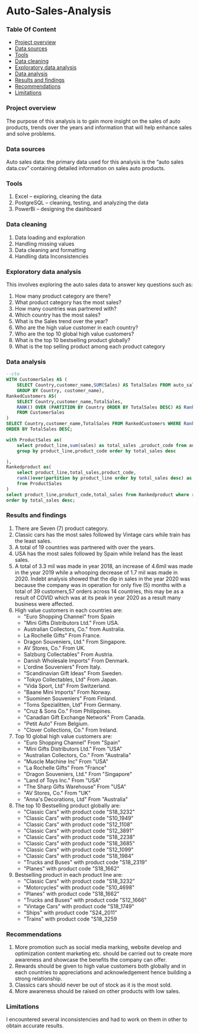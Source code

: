 # Auto-Sales-Analysis
### Table Of Content
- [Project overview](#project-overview)
- [Data sources](#data-sources)
- [Tools](#tools)
- [Data cleaning](#data-cleaning)
- [Exploratory data analysis](#exploratory-data-analysis)
- [Data analysis](#data-analysis)
- [Results and findings](#results-and-findings)
- [Recommendations](#recommendations)
- [Limitations](#limitations)
### Project overview
The purpose of this analysis is to gain more insight on the sales of auto products, trends over the years and information that will help enhance sales and solve problems.

### Data sources 
Auto sales data: the primary data used for this analysis is the “auto sales data.csv” containing detailed information on sales auto products.

### Tools 
1.	Excel – exploring, cleaning  the data
2.	PostgreSQL – cleaning, testing, and analyzing the data
3.	PowerBi – designing the dashboard

### Data cleaning
1.	Data loading and exploration
2.	Handling missing values
3.	Data cleaning and formatting
4.	Handling data Inconsistencies

### Exploratory data analysis
This involves exploring the auto sales data to answer key questions such as:
1.	How many product category are there?
2.	What product category has the most sales?
3.	How many countries was partnered with?
4.	Which country has the most sales?
5.	What is the Sales trend over the year?
6.	Who are the high value customer in each country?
7.	Who are the top 10 global high value customers?
8.	What is the top 10 bestselling product globally?
9.	What is the top selling product among each product category

### Data analysis

```sql
--cte
WITH CustomerSales AS (
	SELECT Country,customer_name,SUM(Sales) AS TotalSales FROM auto_sales
    GROUP BY Country, customer_name),
RankedCustomers AS(
	SELECT Country,customer_name,TotalSales,
	RANK() OVER (PARTITION BY Country ORDER BY TotalSales DESC) AS Rank
    FROM CustomerSales
)
SELECT Country,customer_name,TotalSales FROM RankedCustomers WHERE Rank = 1
ORDER BY TotalSales DESC;
```
```Sql
with ProductSales as(
	select product_line,sum(sales) as total_sales ,product_code from auto_sales
    group by product_line,product_code order by total_sales desc

),
Rankedproduct as(
	select product_line,total_sales,product_code,
	rank()over(partition by product_line order by total_sales desc) as rank
	from ProductSales
)
select product_line,product_code,total_sales from Rankedproduct where rank = 1
order by total_sales desc;
```
### Results and findings
1.	There are Seven (7) product category.
2.	Classic cars has the most sales followed by Vintage cars while train has the least sales.
3.	A total of 19 countries was partnered with over the years.
4.	 USA has the most sales followed by Spain while Ireland has the least sales.
5.	A total of 3.3 mil was made in year 2018, an increase of 4.6mil was made in the year 2019 while a whooping decrease of 1.7 mil was made in 2020. Indebt  analysis showed that the dip in sales in the year 2020 was because the company was in operation  for only five (5) months with a total of 39 customers,57 orders across 14 countries, this may be as a result of COVID which was at its peak in year 2020 as a result many business were affected.
6.	High value customers  in each countries are:
    - "Euro Shopping Channel" from Spain
    - 	"Mini Gifts Distributors Ltd." From USA.
    -  Australian Collectors, Co." from Australia.
    -  La Rochelle Gifts" From France.
    -  Dragon Souveniers, Ltd." From Singapore.
    -  AV Stores, Co." From UK.
    -  Salzburg Collectables" From Austria.
    -  Danish Wholesale Imports" From Denmark.
    - L'ordine Souveniers" From Italy.
    - "Scandinavian Gift Ideas" From Sweden.
    - "Tokyo Collectables, Ltd" From Japan.
    - "Vida Sport, Ltd" From Switzerland.
    - "Baane Mini Imports" From Norway.
    - "Suominen Souveniers" From Finland.
    - "Toms Spezialitten, Ltd" From Germany.
    - "Cruz & Sons Co." From Philippines.
    - "Canadian Gift Exchange Network" From Canada.
    - "Petit Auto" From Belgium.
    - "Clover Collections, Co." From Ireland.
7. 	Top 10 global high value customers are:
    - "Euro Shopping Channel" From "Spain"
    - "Mini Gifts Distributors Ltd.” From "USA"
    - "Australian Collectors, Co." From "Australia"
    - "Muscle Machine Inc" From "USA"
    - "La Rochelle Gifts"	From "France"
    - "Dragon Souveniers, Ltd." From "Singapore"
    - "Land of Toys Inc."	From "USA"
    - "The Sharp Gifts Warehouse” From "USA"
    - "AV Stores, Co." From "UK"
    - "Anna's Decorations, Ltd" From "Australia"
8.	The top 10  Bestselling product  globally are:
    - "Classic Cars" with product code "S18_3232"
    - "Classic Cars" with product code "S10_1949"
    - "Classic Cars" with product code "S12_1108"
    - "Classic Cars" with product code "S12_3891"
    - "Classic Cars" with product code "S18_2238"
    - "Classic Cars" with product code "S18_3685"
    - "Classic Cars" with product code "S12_1099"
    - "Classic Cars" with product code "S18_1984"
    - "Trucks and Buses" with product code "S18_2319"
    - "Planes" with product code "S18_1662"
9.	Bestselling product in each product line are:
    - "Classic Cars" with product code "S18_3232”
    - "Motorcycles" with product code	"S10_4698"
    - "Planes" with product code	"S18_1662"
    - "Trucks and Buses"	with product code "S12_1666"
    - "Vintage Cars" with product code	"S18_1749"
    - "Ships" with product code	"S24_2011"
    - "Trains" with product code	"S18_3259


###  Recommendations
1.	More promotion such as social media marking, website develop and optimization content marketing etc. should be carried out to create more  awareness and showcase the benefits the company can offer.
2.	Rewards should be given to high value customers both globally and in each countries to appreciations and acknowledgement hence building a strong relationship.
3.	Classics cars should never be out of stock as it is the most sold.
4.	More awareness should be raised on other products with low sales.
### Limitations 
I encountered several inconsistencies and had to work on them in other to obtain accurate results.
